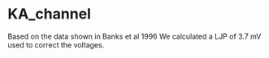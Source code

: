 # KA_channel
Based on the data shown in Banks et al 1996
We calculated a LJP of 3.7 mV used to correct the voltages.
